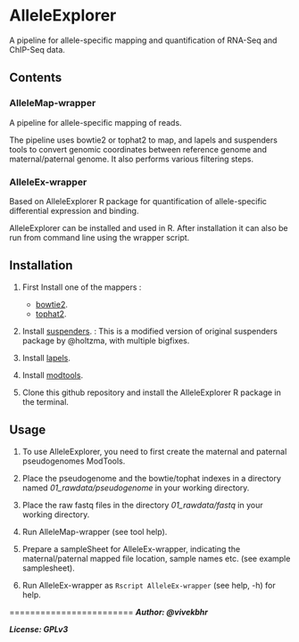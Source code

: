 
# AlleleExplorer
A pipeline for allele-specific mapping and quantification of RNA-Seq and ChIP-Seq data.

## Contents

### AlleleMap-wrapper
A pipeline for allele-specific mapping of reads.

The pipeline uses bowtie2 or tophat2 to map, and lapels and suspenders tools to convert
genomic coordinates between reference genome and maternal/paternal genome.
It also performs various filtering steps.

### AlleleEx-wrapper
Based on AlleleExplorer R package for quantification of allele-specific differential expression and binding.

AlleleExplorer can be installed and used in R. After installation it can also be run from command line using the wrapper script.


## Installation

1) First Install one of the mappers :
    * [bowtie2](http://bowtie-bio.sourceforge.net/bowtie2/index.shtml).
    * [tophat2](https://ccb.jhu.edu/software/tophat/index.shtml).

2) Install [suspenders](https://github.com/vivekbhr/suspenders). : This is a modified version of original suspenders package by @holtzma, with multiple bigfixes.

3) Install [lapels](https://pypi.python.org/pypi/lapels).

4) Install [modtools](https://pypi.python.org/pypi/modtools/1.0.2).

5) Clone this github repository and install the AlleleExplorer R package in the terminal.

## Usage

1) To use AlleleExplorer, you need to first create the maternal and paternal pseudogenomes ModTools.

2) Place the pseudogenome and the bowtie/tophat indexes in a directory named *01_rawdata/pseudogenome* 
   in your working directory.

3) Place the raw fastq files in the directory  *01_rawdata/fastq* in your working directory.

3) Run AlleleMap-wrapper (see tool help).

5) Prepare a sampleSheet for AlleleEx-wrapper, indicating the maternal/paternal mapped file location, 
   sample names etc. (see example samplesheet).
6) Run AlleleEx-wrapper as `Rscript AlleleEx-wrapper` (see help, -h) for help.



========================
***Author: @vivekbhr***

***License: GPLv3***
